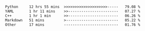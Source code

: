 <!--START_SECTION:waka-->

```txt
Python     12 hrs 55 mins  >>>>>>>>>>>>>>>>>>>>-----   79.08 %
YAML       1 hr 11 mins    >>-----------------------   07.27 %
C++        1 hr 1 min      >>-----------------------   06.26 %
Markdown   51 mins         >------------------------   05.22 %
Other      17 mins         -------------------------   01.76 %
```

<!--END_SECTION:waka-->


